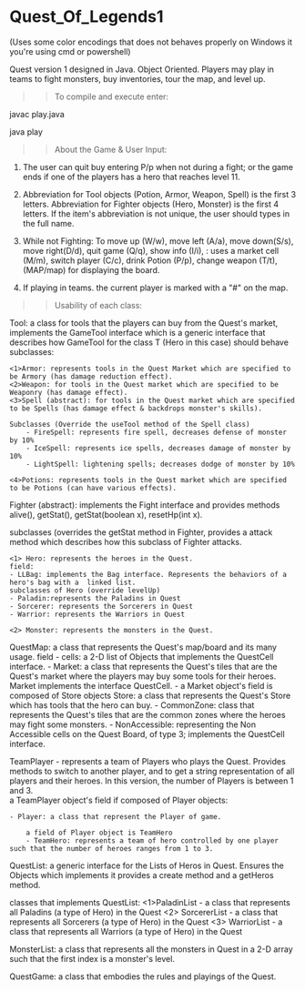 # Quest_Of_Legends1
(Uses some color encodings that does not behaves properly on Windows it you're using cmd or powershell)


Quest version 1 designed in Java. Object Oriented. Players may play in teams to fight monsters, buy inventories, tour the map, and level up. 

>> To compile and execute enter:

javac play.java

java play

>> About the Game & User Input:

1. The user can quit buy entering P/p when not during a fight; or the game ends if one of the players has a hero that reaches level 11. 

2. Abbreviation for Tool objects (Potion, Armor, Weapon, Spell) is the first 3 letters. Abbreviation
for Fighter objects (Hero, Monster) is the first 4 letters. If the item's abbreviation is not unique, the user should types in the full name. 

3. While not Fighting:  To move up (W/w), move left (A/a), move down(S/s), move right(D/d), quit game (Q/q), show info (I/i), 
<NEW>: uses a market cell (M/m), switch player (C/c), drink Potion (P/p), change weapon (T/t), (MAP/map) for
displaying the board. 

4. If playing in teams. the current player is marked with a "#" on the map. 

>>  Usability of each class:

Tool: a class for tools that the players can buy from the Quest's market, implements the GameTool<Hero> interface which is a generic interface that describes how GameTool for the class T (Hero in this case) should behave
subclasses: 
	
	<1>Armor: represents tools in the Quest Market which are specified to be Armory (has damage reduction effect).
	<2>Weapon: for tools in the Quest market which are specified to be Weaponry (has damage effect). 
	<3>Spell (abstract): for tools in the Quest market which are specified to be Spells (has damage effect & backdrops monster's skills).
	
	Subclasses (Override the useTool method of the Spell class) 
		- FireSpell: represents fire spell, decreases defense of monster by 10%
		- IceSpell: represents ice spells, decreases damage of monster by 10%
		- LightSpell: lightening spells; decreases dodge of monster by 10%
		
	<4>Potions: represents tools in the Quest market which are specified to be Potions (can have various effects).

Fighter (abstract): implements the Fight interface and provides methods alive(), getStat(), getStat(boolean x), resetHp(int x). 

subclasses (overrides the getStat method in Fighter, provides a attack method which describes how this subclass of Fighter attacks. 

	<1> Hero: represents the heroes in the Quest.
	field:
	- LLBag: implements the Bag interface. Represents the behaviors of a hero's bag with a 	linked list.
	subclasses of Hero (override levelUp)
	- Paladin:represents the Paladins in Quest
	- Sorcerer: represents the Sorcerers in Quest
	- Warrior: represents the Warriors in Quest
	
	<2> Monster: represents the monsters in the Quest.

QuestMap:  a class that represents the Quest's map/board and its many usage. 
	field - cells: a 2-D list of Objects that implements the QuestCell interface.
	- Market:  a class that represents the Quest's tiles that are the Quest's market where the players may buy some tools for their heroes. Market implements the interface QuestCell. 
		- a Market object's field is composed of Store objects
			Store: a class that represents the Quest's Store which has tools that the hero 	can buy. 
		-  CommonZone: class that represents the Quest's tiles that are the common zones where the heroes may fight some monsters. 
		-  NonAccessible: representing the Non Accessible cells on the Quest Board, of type 3; implements the QuestCell interface.

TeamPlayer - represents a team of Players who plays the Quest. Provides methods to switch to another player, and to get a string representation of all players and their heroes. In this version, the number of Players is between 1 and 3.  
	a TeamPlayer object's field if composed of Player objects:
	
	- Player: a class that represent the Player of game. 
	
		a field of Player object is TeamHero
		- TeamHero: represents a team of hero controlled by one player such that the number of heroes ranges from 1 to 3.

QuestList<T extends Hero>: a generic interface for the Lists of Heros in Quest. Ensures the Objects which implements it provides a create method and a getHeros method.
	
classes that implements QuestList:
	<1>PaladinList - a class that represents all Paladins (a type of Hero) in the Quest
	<2> SorcererList - a class that represents all Sorcerers (a type of Hero) in the Quest 
	<3> WarriorList - a class that represents all Warriors (a type of Hero) in the Quest 

MonsterList:  a class that represents all the monsters in Quest in a 2-D array such that the first index is a monster's level. 

QuestGame: a class that embodies the rules and playings of the Quest.
